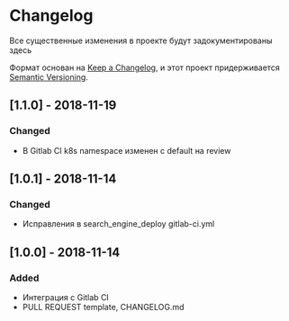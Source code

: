 # Changelog
Все существенные изменения в проекте будут задокументированы здесь

Формат основан на [Keep a Changelog](https://keepachangelog.com/en/1.0.0/),
и этот проект придерживается [Semantic Versioning](https://semver.org/spec/v2.0.0.html).

## [1.1.0] - 2018-11-19
### Changed

- В Gitlab CI k8s namespace изменен с default на review

## [1.0.1] - 2018-11-14
### Changed

- Исправления в search_engine_deploy gitlab-ci.yml

## [1.0.0] - 2018-11-14
### Added

- Интеграция с Gitlab CI
- PULL REQUEST template, CHANGELOG.md
